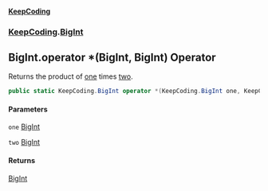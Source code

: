 #### [KeepCoding](index.md 'index')
### [KeepCoding](KeepCoding.md 'KeepCoding').[BigInt](BigInt.md 'KeepCoding.BigInt')
## BigInt.operator *(BigInt, BigInt) Operator
Returns the product of [one](BigInt.op_Multiply.G.2KzlU.rtnGVj8O4fsXOg.md#KeepCoding.BigInt.op_Multiply(KeepCoding.BigInt.KeepCoding.BigInt).one 'KeepCoding.BigInt.op_Multiply(KeepCoding.BigInt, KeepCoding.BigInt).one') times [two](BigInt.op_Multiply.G.2KzlU.rtnGVj8O4fsXOg.md#KeepCoding.BigInt.op_Multiply(KeepCoding.BigInt.KeepCoding.BigInt).two 'KeepCoding.BigInt.op_Multiply(KeepCoding.BigInt, KeepCoding.BigInt).two').  
```csharp
public static KeepCoding.BigInt operator *(KeepCoding.BigInt one, KeepCoding.BigInt two);
```
#### Parameters
<a name='KeepCoding.BigInt.op_Multiply(KeepCoding.BigInt.KeepCoding.BigInt).one'></a>
`one` [BigInt](BigInt.md 'KeepCoding.BigInt')  
  
<a name='KeepCoding.BigInt.op_Multiply(KeepCoding.BigInt.KeepCoding.BigInt).two'></a>
`two` [BigInt](BigInt.md 'KeepCoding.BigInt')  
  
#### Returns
[BigInt](BigInt.md 'KeepCoding.BigInt')  
